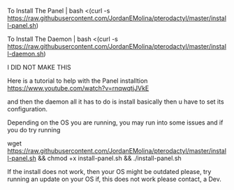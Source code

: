 
To Install The Panel
|
bash <(curl -s https://raw.githubusercontent.com/JordanEMolina/pterodactyl/master/install-panel.sh)

To Install The Daemon
|
bash <(curl -s https://raw.githubusercontent.com/JordanEMolina/pterodactyl/master/install-daemon.sh)


I DID NOT MAKE THIS

Here is a tutorial to help with the Panel installtion
https://www.youtube.com/watch?v=rnqwqtjJVkE

and then the daemon all it has to do is install basically then u have to set its configuration.

Depending on the OS you are running, you may run into some issues and if you do try running

wget https://raw.githubusercontent.com/JordanEMolina/pterodactyl/master/install-panel.sh && chmod +x install-panel.sh && ./install-panel.sh

If the install does not work, then your OS might be outdated please, try running an update on your OS if, this does not work please contact, a Dev.
